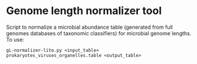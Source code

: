 # Genome length normalizer tool
Script to normalize a microbial abundance table (generated from full genomes databases of taxonomic classifiers) for microbial genome lengths. To use: 

```
gL-normalizer-lite.py <input_table> prokaryotes_viruses_organelles.table <output_table>
```
